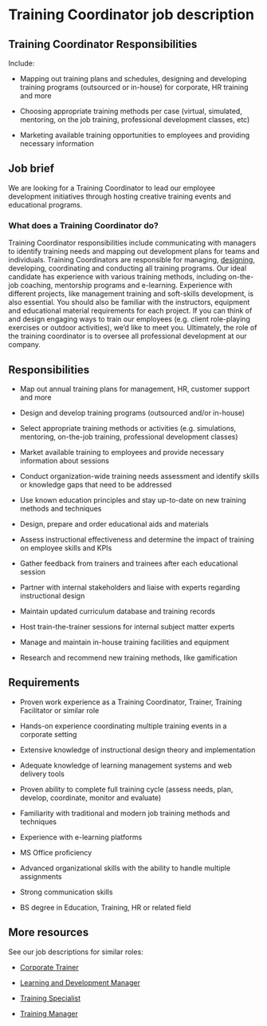 # Training Coordinator job description


## Training Coordinator Responsibilities

Include:

* Mapping out training plans and schedules, designing and developing training programs (outsourced or in-house) for corporate, HR training and more

* Choosing appropriate training methods per case (virtual, simulated, mentoring, on the job training, professional development classes, etc)

* Marketing available training opportunities to employees and providing necessary information


## Job brief

We are looking for a Training Coordinator to lead our employee development initiatives through hosting creative training events and educational programs.
### <b>What does a Training Coordinator do? </b>
Training Coordinator responsibilities include communicating with managers to identify training needs and mapping out development plans for teams and individuals. Training Coordinators are responsible for managing, <a href="https://resources.workable.com/instructional-designer-job-description">designing</a>, developing, coordinating and conducting all training programs.
Our ideal candidate has experience with various training methods, including on-the-job coaching, mentorship programs and e-learning. Experience with different projects, like management training and soft-skills development, is also essential.
You should also be familiar with the instructors, equipment and educational material requirements for each project. If you can think of and design engaging ways to train our employees (e.g. client role-playing exercises or outdoor activities), we’d like to meet you.
Ultimately, the role of the training coordinator is to oversee all professional development at our company.


## Responsibilities

* Map out annual training plans for management, HR, customer support and more

* Design and develop training programs (outsourced and/or in-house)

* Select appropriate training methods or activities (e.g. simulations, mentoring, on-the-job training, professional development classes)

* Market available training to employees and provide necessary information about sessions

* Conduct organization-wide training needs assessment and identify skills or knowledge gaps that need to be addressed

* Use known education principles and stay up-to-date on new training methods and techniques

* Design, prepare and order educational aids and materials

* Assess instructional effectiveness and determine the impact of training on employee skills and KPIs

* Gather feedback from trainers and trainees after each educational session

* Partner with internal stakeholders and liaise with experts regarding instructional design

* Maintain updated curriculum database and training records

* Host train-the-trainer sessions for internal subject matter experts

* Manage and maintain in-house training facilities and equipment

* Research and recommend new training methods, like gamification


## Requirements

* Proven work experience as a Training Coordinator, Trainer, Training Facilitator or similar role

* Hands-on experience coordinating multiple training events in a corporate setting

* Extensive knowledge of instructional design theory and implementation

* Adequate knowledge of learning management systems and web delivery tools

* Proven ability to complete full training cycle (assess needs, plan, develop, coordinate, monitor and evaluate)

* Familiarity with traditional and modern job training methods and techniques

* Experience with e-learning platforms

* MS Office proficiency

* Advanced organizational skills with the ability to handle multiple assignments

* Strong communication skills

* BS degree in Education, Training, HR or related field

## More resources
See our job descriptions for similar roles:
* <a href="https://resources.workable.com/corporate-trainer-job-description">Corporate Trainer</a>

* <a href="https://resources.workable.com/learning-development-manager-job-description">Learning and Development Manager</a>

* <a href="https://resources.workable.com/training-specialist-job-description">Training Specialist</a>

* <a href="https://resources.workable.com/training-manager-job-description">Training Manager</a>
